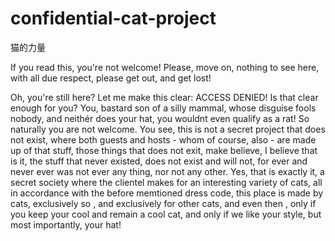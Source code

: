 # confidential-cat-project
猫的力量

If you read this, you're not welcome! Please, move on, nothing to see here, with all due respect, please get out, and get lost!

Oh, you're still here? Let me make this clear: ACCESS DENIED! Is that clear enough for you? You, bastard son of a silly mammal, whose disguise fools nobody, and neithér does your hat, you wouldnt even qualify as a rat! So naturally you are not welcome. You see, this is not a secret project that does not exist, where both guests and hosts - whom of course, also - are made up of that stuff, those things that does not exit, make believe, I believe that is it, the stuff that never existed, does not exist and will not, for ever and never ever was not ever any thing, nor not any other. Yes, that is exactly it, a secret society where the clientel makes for an interesting variety of  cats, all in accordance with the before memtioned dress code, this place is made by cats, exclusively so , and exclusively for other cats, and even then , only if you keep your cool and remain a cool cat, and only if we like your style, but most importantly, your hat! 

